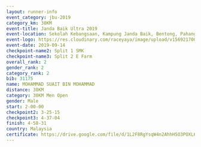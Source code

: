```yaml
---
layout: runner-info 
event_category: jbu-2019 
category_km: 30KM 
event-title: Janda Baik Ultra 2019 
event-location: Sekolah Kebangsaan, Kampung Janda Baik, Bentong, Pahang, Malaysia 
event-logo: https://res.cloudinary.com/raceyaya/image/upload/v1569217009/logo/janda-baik_vch1pc.jpg 
event-date: 2019-09-14 
checkpoint-name2: Split 1 SMK 
checkpoint-name3: Split 2 E Farm 
overall_rank: 2
gender_rank: 2
category_rank: 2
bib: 31175
name: MOHAMMAD SUAIT BIN MOHAMMAD
distance: 30KM
category: 30KM Men Open
gender: Male
start: 2-00-00
checkpoint2: 3-25-15
checkpoint3: 4-37-04
finish: 4-58-31
country: Malaysia
certificate: https://drive.google.com/file/d/1L2F8RgYsqW4n2AhhH5O3POXL6JBuA27c/view?usp=sharing
---
```

